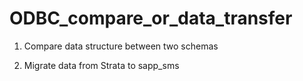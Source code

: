# ODBC_compare_or_data_transfer

1. Compare data structure between two schemas

2. Migrate data from Strata to sapp_sms
